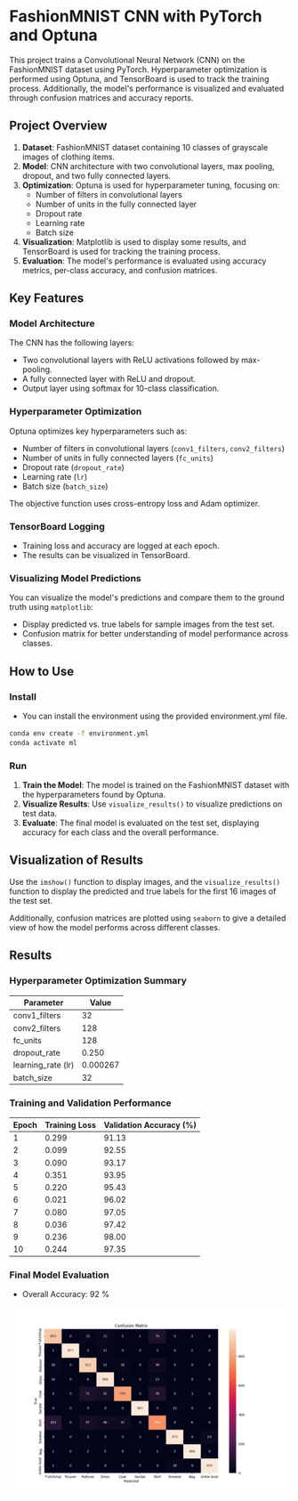 # FashionMNIST CNN with PyTorch and Optuna

This project trains a Convolutional Neural Network (CNN) on the FashionMNIST dataset using PyTorch. Hyperparameter optimization is performed using Optuna, and TensorBoard is used to track the training process. Additionally, the model's performance is visualized and evaluated through confusion matrices and accuracy reports.

## Project Overview

1. **Dataset**: FashionMNIST dataset containing 10 classes of grayscale images of clothing items.
2. **Model**: CNN architecture with two convolutional layers, max pooling, dropout, and two fully connected layers.
3. **Optimization**: Optuna is used for hyperparameter tuning, focusing on:
   - Number of filters in convolutional layers
   - Number of units in the fully connected layer
   - Dropout rate
   - Learning rate
   - Batch size
4. **Visualization**: Matplotlib is used to display some results, and TensorBoard is used for tracking the training process.
5. **Evaluation**: The model's performance is evaluated using accuracy metrics, per-class accuracy, and confusion matrices.

## Key Features

### Model Architecture

The CNN has the following layers:
- Two convolutional layers with ReLU activations followed by max-pooling.
- A fully connected layer with ReLU and dropout.
- Output layer using softmax for 10-class classification.

### Hyperparameter Optimization

Optuna optimizes key hyperparameters such as:
- Number of filters in convolutional layers (`conv1_filters`, `conv2_filters`)
- Number of units in fully connected layers (`fc_units`)
- Dropout rate (`dropout_rate`)
- Learning rate (`lr`)
- Batch size (`batch_size`)

The objective function uses cross-entropy loss and Adam optimizer.

### TensorBoard Logging

- Training loss and accuracy are logged at each epoch.
- The results can be visualized in TensorBoard.

### Visualizing Model Predictions

You can visualize the model's predictions and compare them to the ground truth using `matplotlib`:
- Display predicted vs. true labels for sample images from the test set.
- Confusion matrix for better understanding of model performance across classes.

## How to Use

### Install

- You can install the environment using the provided environment.yml file.
    
```bash
conda env create -f environment.yml
conda activate ml
```
### Run

1. **Train the Model**: The model is trained on the FashionMNIST dataset with the hyperparameters found by Optuna.
2. **Visualize Results**: Use `visualize_results()` to visualize predictions on test data.
3. **Evaluate**: The final model is evaluated on the test set, displaying accuracy for each class and the overall performance.

## Visualization of Results

Use the `imshow()` function to display images, and the `visualize_results()` function to display the predicted and true labels for the first 16 images of the test set.

Additionally, confusion matrices are plotted using `seaborn` to give a detailed view of how the model performs across different classes.

## Results
### Hyperparameter Optimization Summary

| Parameter         | Value                         |
|-------------------|-------------------------------|
| conv1_filters      | 32                            |
| conv2_filters      | 128                           |
| fc_units           | 128                           |
| dropout_rate       | 0.250                         |
| learning_rate (lr) | 0.000267                      |
| batch_size         | 32                            |

### Training and Validation Performance

| Epoch | Training Loss | Validation Accuracy (%) |
|-------|---------------|-------------------------|
| 1     | 0.299         | 91.13                    |
| 2     | 0.099         | 92.55                    |
| 3     | 0.090         | 93.17                    |
| 4     | 0.351         | 93.95                    |
| 5     | 0.220         | 95.43                    |
| 6     | 0.021         | 96.02                    |
| 7     | 0.080         | 97.05                    |
| 8     | 0.036         | 97.42                    |
| 9     | 0.236         | 98.00                    |
| 10    | 0.244         | 97.35                    |

### Final Model Evaluation

- Overall Accuracy: 92 %

![alt text](data/result.png)